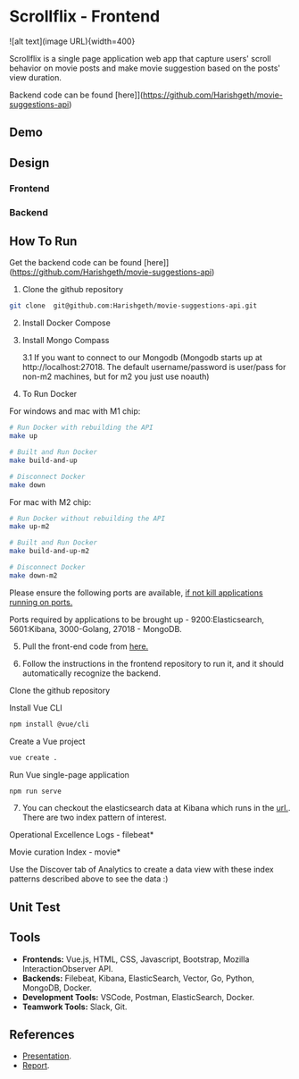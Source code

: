 # Scrollflix - Frontend
![alt text](image URL){width=400}

Scrollflix is a single page application web app that capture users' scroll behavior on movie posts and make movie suggestion based on the posts' view duration.

Backend code can be found [here]](https://github.com/Harishgeth/movie-suggestions-api)

## Demo

## Design

### Frontend


### Backend

## How To Run
Get the backend code can be found [here]](https://github.com/Harishgeth/movie-suggestions-api)

1. Clone the github repository
```sh
git clone  git@github.com:Harishgeth/movie-suggestions-api.git 
```
2. Install Docker Compose

3. Install Mongo Compass

    3.1 If you want to connect to our Mongodb (Mongodb starts up at http://localhost:27018. The default username/password is user/pass for non-m2 machines, but for m2 you just use noauth)

4. To Run Docker

 For windows and mac with M1 chip:
        

```sh
# Run Docker with rebuilding the API
make up

# Built and Run Docker
make build-and-up

# Disconnect Docker
make down
```

For mac with M2 chip:
        

```sh
# Run Docker without rebuilding the API
make up-m2

# Built and Run Docker
make build-and-up-m2

# Disconnect Docker
make down-m2
```

Please ensure the following ports are available, [if not kill applications running on ports.](https://stackoverflow.com/questions/11583562/how-to-kill-a-process-running-on-particular-port-in-linux) 

Ports required by applications to be brought up - 9200:Elasticsearch, 5601:Kibana, 3000-Golang, 27018 - MongoDB.

5. Pull the front-end code from [here.](https://github.com/mnguyen0226/movie-suggestions-frontend)

6. Follow the instructions in the frontend repository to run it, and it should automatically recognize the backend.

Clone the github repository

Install Vue CLI
```sh
npm install @vue/cli
```

Create a Vue project
```sh
vue create .
```

Run Vue single-page application
```sh
npm run serve
```

7. You can checkout the elasticsearch data at Kibana which runs in the [url.](http://localhost:5601/app/kibana). There are two index pattern of interest.

Operational Excellence Logs - filebeat*

Movie curation Index - movie*

Use the Discover tab of Analytics to create a data view with these index patterns described above to see the data :)

## Unit Test


## Tools
- **Frontends:** Vue.js, HTML, CSS, Javascript, Bootstrap, Mozilla InteractionObserver API.
- **Backends:** Filebeat, Kibana, ElasticSearch, Vector, Go, Python, MongoDB, Docker.
- **Development Tools:** VSCode, Postman, ElasticSearch, Docker.
- **Teamwork Tools:** Slack, Git.

## References
- [Presentation](https://github.com/mnguyen0226/movie-suggestions-front-end/blob/main/docs/presentation.pdf).
- [Report]().
